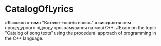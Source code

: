 # CatalogOfLyrics

#Екзамен з теми "Каталог текстів пісень" з використанням процедурного підходу програмування на мові С++.
#Exam on the topic "Catalog of song texts" using the procedural approach of programming in the C++ language.
